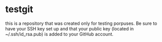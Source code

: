 # testgit
this is a repository that was created only for testing porpuses.
Be sure to have your SSH key set up and that your public key (located in ~/.ssh/id_rsa.pub) is added to your GitHub account.
